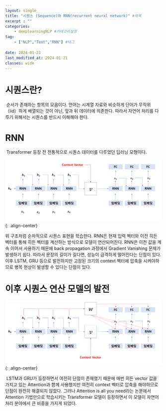 ```yaml
---
layout: single
title: "시퀀스 (Sequence)와 RNN(recurrent neural network)" #제목
excerpt : ""
categories: 
    - deeplearningNLP #카테고리설정
tag: 
    - ["NLP","Text","RNN"] #테그

date: 2024-01-21
last_modified_at: 2024-01-21
classes: wide    
---
```


# 시퀀스란?

 순서가 존재하는 항목의 모음이다. 언어는 시계열 자료와 비슷하게 단어가 무작위（iid）하게 배열되는 것이 아닌, 앞과 뒤 데이터에 의존한다. 따라서 자연어 처리를 다루기 위해서는 시퀀스를 반드시 이해해야 한다. 
 
# RNN

 Transformer 등장 전 전통적으로 시퀀스 데이터를 다루었던 딥러닝 모형이다.

![RNN](/assets/images/deeplearning_NLP/RNN.png){: .align-center}

위 구조처럼 순차적으로 시퀀스 표현을 학습한다. RNN은 현재 입력 벡터와 이전 히든 벡터를 통해 히든 벡터를 계산하는 방식으로 모델이 연산되어진다. RNN은 이전 값을 계속 이어서 사용하기 때문에 back propagation 과정에서 Gradient Vanishing 문제가 발생하기 쉽다. 따라서 문장의 길이가 길다면, 성능이 급격하게 떨어진다는 단점이 있다. 이후 LSTM, GRU 등으로 발전하지만 고정된 크기의 context 벡터에 압축을 시켜야하므로 병목 현상이 발생할 수 있다는 단점이 있다.
 
# 이후 시퀀스 연산 모델의 발전
![RNN](/assets/images/deeplearning_NLP/RNN+Attention.png){: .align-center}

 LSTM과 GRU가 등장하면서 여전히 단점이 존재했기 때문에 매번 히든 vector 값을 가지고 있는 Attention과 함께 사용했지만 여전히 context 벡터로 압축을 해야하므로 단점이 완전히 해결되지 않았다. 그러나 Attention is all you need라는 논문에서 Attention 기법만으로 학습시키는 Transformer 모델이 등장하면서 이 모델이 자연어 처리 분야에서 큰 비중을 가지게 되었다.
